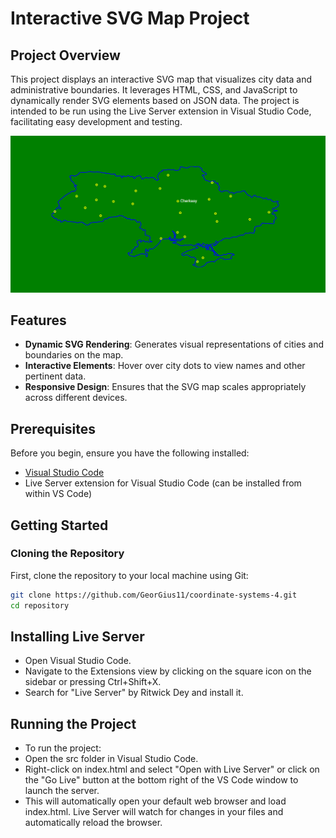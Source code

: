 # Interactive SVG Map Project

## Project Overview

This project displays an interactive SVG map that visualizes city data and administrative boundaries. It leverages HTML, CSS, and JavaScript to dynamically render SVG elements based on JSON data. The project is intended to be run using the Live Server extension in Visual Studio Code, facilitating easy development and testing.

![Alt text for screen reader](/docs/screenshots/main-interface.png)

## Features

- **Dynamic SVG Rendering**: Generates visual representations of cities and boundaries on the map.
- **Interactive Elements**: Hover over city dots to view names and other pertinent data.
- **Responsive Design**: Ensures that the SVG map scales appropriately across different devices.

## Prerequisites

Before you begin, ensure you have the following installed:

- [Visual Studio Code](https://code.visualstudio.com/)
- Live Server extension for Visual Studio Code (can be installed from within VS Code)

## Getting Started

### Cloning the Repository

First, clone the repository to your local machine using Git:

```bash
git clone https://github.com/GeorGius11/coordinate-systems-4.git
cd repository
```

## Installing Live Server

- Open Visual Studio Code.
- Navigate to the Extensions view by clicking on the square icon on the sidebar or pressing Ctrl+Shift+X.
- Search for "Live Server" by Ritwick Dey and install it.

## Running the Project

- To run the project:
- Open the src folder in Visual Studio Code.
- Right-click on index.html and select "Open with Live Server" or click on the "Go Live" button at the bottom right of the VS Code window to launch the server.
- This will automatically open your default web browser and load index.html. Live Server will watch for changes in your files and automatically reload the browser.
